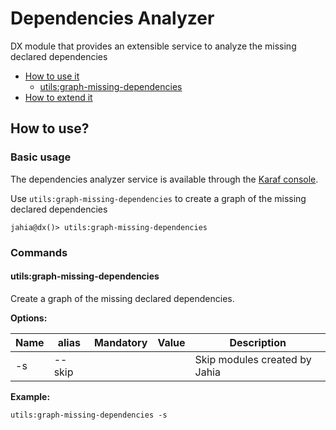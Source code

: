
# Dependencies Analyzer
DX module that provides an extensible service to analyze the missing declared dependencies
* [How to use it](#how-to-use)
    * [utils:graph-missing-dependencies](#utils-graph-missing-dependencies) 
* [How to extend it](#how-to-extend) 

## <a name="how-to-use"></a>How to use?

### Basic usage
The dependencies analyzer service is available through the [Karaf console](https://academy.jahia.com/documentation/digital-experience-manager/7.2/technical/configuration-and-fine-tuning/configuring#OSGi_SSH_Console).

Use `utils:graph-missing-dependencies` to create a graph of the missing declared dependencies

    jahia@dx()> utils:graph-missing-dependencies
    
### Commands
#### <a name="utils-graph-missing-dependencies"></a>utils:graph-missing-dependencies
Create a graph of the missing declared dependencies.

**Options:**  

Name | alias | Mandatory | Value | Description
 --- | --- | :---: | :---: | ---
 -s | --skip | | | Skip modules created by Jahia
 
**Example:**

    utils:graph-missing-dependencies -s  
